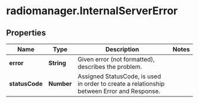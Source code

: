 # radiomanager.InternalServerError

## Properties

Name | Type | Description | Notes
------------ | ------------- | ------------- | -------------
**error** | **String** | Given error (not formatted), describes the problem. | 
**statusCode** | **Number** | Assigned StatusCode, is used in order to create a relationship between Error and Response. | 



